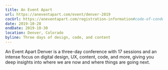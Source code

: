 ```yaml
---
title: An Event Apart
url: https://aneventapart.com/event/denver-2019
cocUrl: https://aneventapart.com/registration-information#code-of-conduct
date: 2019-10-28
endDate: 2019-10-30
location: Denver, Colorado
byline: Three days of design, code, and content
---
```


An Event Apart Denver is a three-day conference with 17 sessions and an intense focus on digital design, UX, content, code, and more, giving you deep insights into where we are now and where things are going next.
